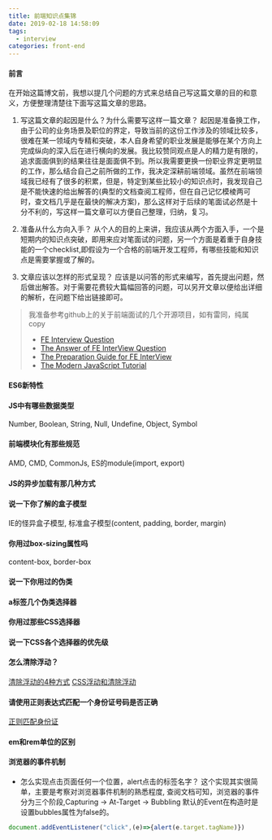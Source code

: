 ```yaml
---
title: 前端知识点集锦
date: 2019-02-18 14:58:09
tags: 
  - interview
categories: front-end
---
```


#### 前言
在开始这篇博文前，我想以提几个问题的方式来总结自己写这篇文章的目的和意义，方便整理清楚往下面写这篇文章的思路。

<!--more-->

1. 写这篇文章的起因是什么？为什么需要写这样一篇文章？
  起因是准备换工作，由于公司的业务场景及职位的界定，导致当前的这份工作涉及的领域比较多，很难在某一领域内专精和突破，本人自身希望的职业发展是能够在某个方向上完成纵向的深入后在进行横向的发展。我比较赞同观点是人的精力是有限的，追求面面俱到的结果往往是面面俱不到。所以我需要更换一份职业界定更明显的工作，那么结合自己之前所做的工作，我决定深耕前端领域。虽然在前端领域我已经有了很多的积累，但是，特定到某些比较小的知识点时，我发现自己是不能快速的给出解答的(典型的文档查阅工程师，但在自己记忆模棱两可时，查文档几乎是在最快的解决方案)，那么这样对于后续的笔面试必然是十分不利的，写这样一篇文章可以方便自己整理，归纳，复习。

2. 准备从什么方向入手？
  从个人的目的上来讲，我应该从两个方面入手，一个是短期内的知识点突破，即用来应对笔面试的问题，另一个方面是着重于自身技能的一个checklist,即假设为一个合格的前端开发工程师，有哪些技能和知识点是需要掌握或了解的。

3. 文章应该以怎样的形式呈现？
  应该是以问答的形式来编写，首先提出问题，然后做出解答。对于需要花费较大篇幅回答的问题，可以另开文章以便给出详细的解析，在问题下给出链接即可。

> 我准备参考github上的关于前端面试的几个开源项目，如有雷同，纯属copy
> - [FE Interview Question](https://github.com/h5bp/Front-end-Developer-Interview-Questions)
> - [The Answer of FE InterView Question](https://github.com/yangshun/front-end-interview-handbook)
> - [The Preparation Guide for FE InterView](https://github.com/Jobeir/front-end-interview-preparation-guide)
> - [The Modern JavaScript Tutorial](https://github.com/iliakan/javascript-tutorial-en)

#### ES6新特性

#### JS中有哪些数据类型
Number, Boolean, String, Null, Undefine, Object, Symbol

#### 前端模块化有那些规范
AMD, CMD, CommonJs, ES的module(import, export)

#### JS的异步加载有那几种方式

#### 说一下你了解的盒子模型
IE的怪异盒子模型, 标准盒子模型(content, padding, border, margin)

#### 你用过box-sizing属性吗
content-box, border-box

#### 说一下你用过的伪类

#### a标签几个伪类选择器

#### 你用过那些CSS选择器

#### 说一下CSS各个选择器的优先级

#### 怎么清除浮动？
[清除浮动的4种方式](https://juejin.im/post/59e7190bf265da4307025d91)
[CSS浮动和清除浮动](https://juejin.im/entry/580479b85bbb50005b7c5083)

#### 请使用正则表达式匹配一个身份证号码是否正确
[正则匹配身份证](https://juejin.im/post/5aa8d89af265da23866f9669)

#### em和rem单位的区别

#### 浏览器的事件机制
- 怎么实现点击页面任何一个位置，alert点击的标签名字？
这个实现其实很简单，主要是考察对浏览器事件机制的熟悉程度,
查阅文档可知，浏览器的事件分为三个阶段,Capturing -> At-Target -> Bubbling
默认的Event在构造时是设置bubbles属性为false的。
```js
document.addEventListener("click",(e)=>{alert(e.target.tagName)})
```



